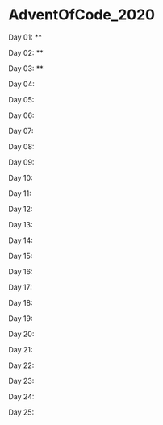 ﻿# AdventOfCode_2020

Day 01: \*\*

Day 02: \*\*

Day 03: \*\*

Day 04:

Day 05:

Day 06:

Day 07:

Day 08:

Day 09:

Day 10:

Day 11:

Day 12:

Day 13:

Day 14:

Day 15:

Day 16:

Day 17:

Day 18:

Day 19:

Day 20:

Day 21:

Day 22:

Day 23:

Day 24:

Day 25:
